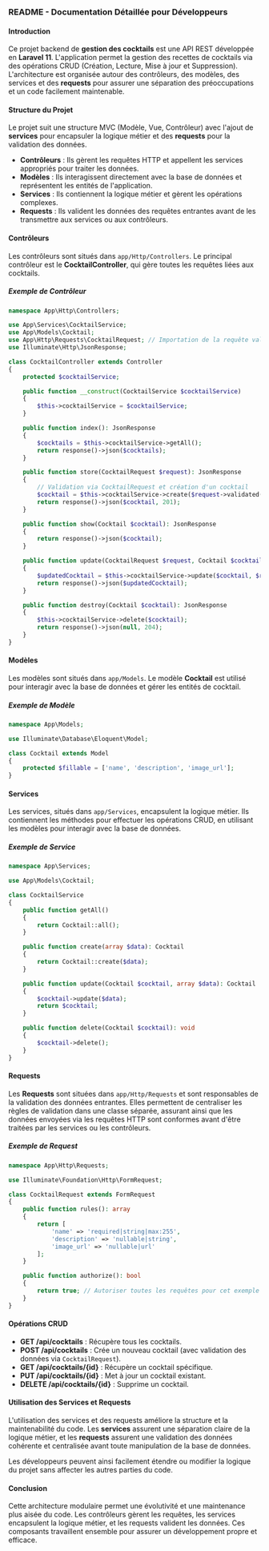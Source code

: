 ### README - Documentation Détaillée pour Développeurs

#### Introduction

Ce projet backend de **gestion des cocktails** est une API REST développée en **Laravel 11**. L'application permet la gestion des recettes de cocktails via des opérations CRUD (Création, Lecture, Mise à jour et Suppression). L'architecture est organisée autour des contrôleurs, des modèles, des services et des **requests** pour assurer une séparation des préoccupations et un code facilement maintenable.

#### Structure du Projet

Le projet suit une structure MVC (Modèle, Vue, Contrôleur) avec l'ajout de **services** pour encapsuler la logique métier et des **requests** pour la validation des données.

- **Contrôleurs** : Ils gèrent les requêtes HTTP et appellent les services appropriés pour traiter les données.
- **Modèles** : Ils interagissent directement avec la base de données et représentent les entités de l'application.
- **Services** : Ils contiennent la logique métier et gèrent les opérations complexes.
- **Requests** : Ils valident les données des requêtes entrantes avant de les transmettre aux services ou aux contrôleurs.

#### Contrôleurs

Les contrôleurs sont situés dans `app/Http/Controllers`. Le principal contrôleur est le **CocktailController**, qui gère toutes les requêtes liées aux cocktails.

##### Exemple de Contrôleur
```php
namespace App\Http\Controllers;

use App\Services\CocktailService;
use App\Models\Cocktail;
use App\Http\Requests\CocktailRequest; // Importation de la requête validée
use Illuminate\Http\JsonResponse;

class CocktailController extends Controller
{
    protected $cocktailService;

    public function __construct(CocktailService $cocktailService)
    {
        $this->cocktailService = $cocktailService;
    }

    public function index(): JsonResponse
    {
        $cocktails = $this->cocktailService->getAll();
        return response()->json($cocktails);
    }

    public function store(CocktailRequest $request): JsonResponse
    {
        // Validation via CocktailRequest et création d'un cocktail
        $cocktail = $this->cocktailService->create($request->validated());
        return response()->json($cocktail, 201);
    }

    public function show(Cocktail $cocktail): JsonResponse
    {
        return response()->json($cocktail);
    }

    public function update(CocktailRequest $request, Cocktail $cocktail): JsonResponse
    {
        $updatedCocktail = $this->cocktailService->update($cocktail, $request->validated());
        return response()->json($updatedCocktail);
    }

    public function destroy(Cocktail $cocktail): JsonResponse
    {
        $this->cocktailService->delete($cocktail);
        return response()->json(null, 204);
    }
}
```

#### Modèles

Les modèles sont situés dans `app/Models`. Le modèle **Cocktail** est utilisé pour interagir avec la base de données et gérer les entités de cocktail.

##### Exemple de Modèle
```php
namespace App\Models;

use Illuminate\Database\Eloquent\Model;

class Cocktail extends Model
{
    protected $fillable = ['name', 'description', 'image_url'];
}
```

#### Services

Les services, situés dans `app/Services`, encapsulent la logique métier. Ils contiennent les méthodes pour effectuer les opérations CRUD, en utilisant les modèles pour interagir avec la base de données.

##### Exemple de Service
```php
namespace App\Services;

use App\Models\Cocktail;

class CocktailService
{
    public function getAll()
    {
        return Cocktail::all();
    }

    public function create(array $data): Cocktail
    {
        return Cocktail::create($data);
    }

    public function update(Cocktail $cocktail, array $data): Cocktail
    {
        $cocktail->update($data);
        return $cocktail;
    }

    public function delete(Cocktail $cocktail): void
    {
        $cocktail->delete();
    }
}
```

#### Requests

Les **Requests** sont situées dans `app/Http/Requests` et sont responsables de la validation des données entrantes. Elles permettent de centraliser les règles de validation dans une classe séparée, assurant ainsi que les données envoyées via les requêtes HTTP sont conformes avant d'être traitées par les services ou les contrôleurs.

##### Exemple de Request
```php
namespace App\Http\Requests;

use Illuminate\Foundation\Http\FormRequest;

class CocktailRequest extends FormRequest
{
    public function rules(): array
    {
        return [
            'name' => 'required|string|max:255',
            'description' => 'nullable|string',
            'image_url' => 'nullable|url'
        ];
    }

    public function authorize(): bool
    {
        return true; // Autoriser toutes les requêtes pour cet exemple
    }
}
```

#### Opérations CRUD

- **GET /api/cocktails** : Récupère tous les cocktails.
- **POST /api/cocktails** : Crée un nouveau cocktail (avec validation des données via `CocktailRequest`).
- **GET /api/cocktails/{id}** : Récupère un cocktail spécifique.
- **PUT /api/cocktails/{id}** : Met à jour un cocktail existant.
- **DELETE /api/cocktails/{id}** : Supprime un cocktail.

#### Utilisation des Services et Requests

L'utilisation des services et des requests améliore la structure et la maintenabilité du code. Les **services** assurent une séparation claire de la logique métier, et les **requests** assurent une validation des données cohérente et centralisée avant toute manipulation de la base de données.

Les développeurs peuvent ainsi facilement étendre ou modifier la logique du projet sans affecter les autres parties du code.

#### Conclusion

Cette architecture modulaire permet une évolutivité et une maintenance plus aisée du code. Les contrôleurs gèrent les requêtes, les services encapsulent la logique métier, et les requests valident les données. Ces composants travaillent ensemble pour assurer un développement propre et efficace.
